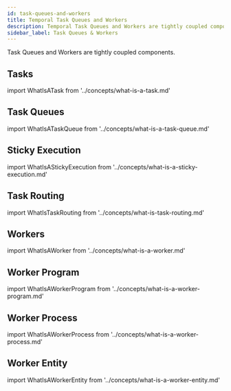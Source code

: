 ```yaml
---
id: task-queues-and-workers
title: Temporal Task Queues and Workers
description: Temporal Task Queues and Workers are tightly coupled components.
sidebar_label: Task Queues & Workers
---
```


Task Queues and Workers are tightly coupled components.

## Tasks

import WhatIsATask from '../concepts/what-is-a-task.md'

<WhatIsATask/>

## Task Queues

import WhatIsATaskQueue from '../concepts/what-is-a-task-queue.md'

<WhatIsATaskQueue/>

## Sticky Execution

import WhatIsAStickyExecution from '../concepts/what-is-a-sticky-execution.md'

<WhatIsAStickyExecution/>

## Task Routing

import WhatIsTaskRouting from '../concepts/what-is-task-routing.md'

<WhatIsTaskRouting/>

## Workers

import WhatIsAWorker from '../concepts/what-is-a-worker.md'

<WhatIsAWorker/>

## Worker Program

import WhatIsAWorkerProgram from '../concepts/what-is-a-worker-program.md'

<WhatIsAWorkerProgram/>

## Worker Process

import WhatIsAWorkerProcess from '../concepts/what-is-a-worker-process.md'

<WhatIsAWorkerProcess/>

## Worker Entity

import WhatIsAWorkerEntity from '../concepts/what-is-a-worker-entity.md'

<WhatIsAWorkerEntity/>

